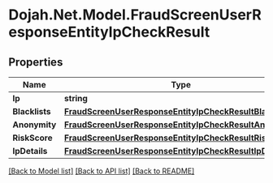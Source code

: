 # Dojah.Net.Model.FraudScreenUserResponseEntityIpCheckResult

## Properties

Name | Type | Description | Notes
------------ | ------------- | ------------- | -------------
**Ip** | **string** |  | [optional] 
**Blacklists** | [**FraudScreenUserResponseEntityIpCheckResultBlacklists**](FraudScreenUserResponseEntityIpCheckResultBlacklists.md) |  | [optional] 
**Anonymity** | [**FraudScreenUserResponseEntityIpCheckResultAnonymity**](FraudScreenUserResponseEntityIpCheckResultAnonymity.md) |  | [optional] 
**RiskScore** | [**FraudScreenUserResponseEntityIpCheckResultRiskScore**](FraudScreenUserResponseEntityIpCheckResultRiskScore.md) |  | [optional] 
**IpDetails** | [**FraudScreenUserResponseEntityIpCheckResultIpDetails**](FraudScreenUserResponseEntityIpCheckResultIpDetails.md) |  | [optional] 

[[Back to Model list]](../README.md#documentation-for-models) [[Back to API list]](../README.md#documentation-for-api-endpoints) [[Back to README]](../README.md)

